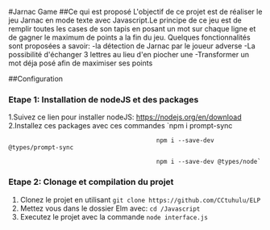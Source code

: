 #Jarnac Game
##Ce qui est proposé
L'objectif de ce projet est de réaliser le jeu Jarnac en mode texte avec Javascript.Le principe de ce jeu est de remplir toutes les cases de son tapis en posant un mot sur chaque ligne et de gagner le maximum de points a la fin du jeu.
Quelques fonctionnalités sont proposées a savoir:
-la détection de Jarnac par le joueur adverse
-La possibilité d'échanger 3 lettres au lieu d'en piocher une
-Transformer un mot déja posé afin de maximiser ses points

##Configuration
### Etape 1: Installation de nodeJS et des packages
1.Suivez ce lien pour installer nodeJS: https://nodejs.org/en/download
2.Installez ces packages avec ces commandes `npm i prompt-sync

                                             npm i --save-dev @types/prompt-sync

                                             npm i --save-dev @types/node`

### Etape 2: Clonage et compilation du projet
1. Clonez le projet en utilisant `git clone https://github.com/CCtuhulu/ELP`
2. Mettez vous dans le dossier Elm avec: `cd /Javascript`
3. Executez le projet avec la commande `node interface.js`
